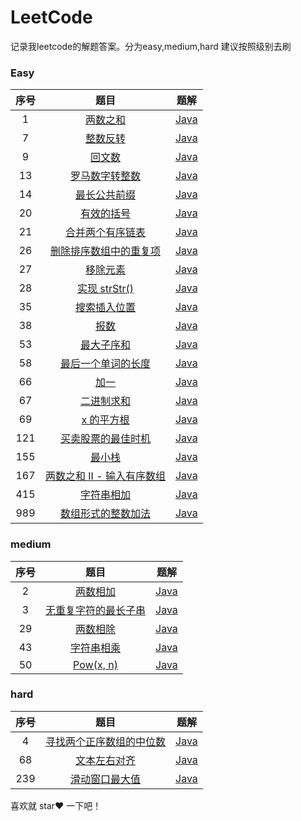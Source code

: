 # LeetCode
记录我leetcode的解题答案。分为easy,medium,hard 建议按照级别去刷

### Easy

序号|题目|题解
:-:|:-:|:-:
1|[两数之和](https://leetcode-cn.com/problems/two-sum/)|[Java](https://github.com/ChengQian505/LeetCode/blob/master/src/cq/leetcode/answer/esay/No1.java)
7|[整数反转](https://leetcode-cn.com/problems/reverse-integer/)|[Java](https://github.com/ChengQian505/LeetCode/blob/master/src/cq/leetcode/answer/esay/No7.java)
9|[回文数](https://leetcode-cn.com/problems/palindrome-number/)|[Java](https://github.com/ChengQian505/LeetCode/blob/master/src/cq/leetcode/answer/esay/No9.java)
13|[罗马数字转整数](https://leetcode-cn.com/problems/roman-to-integer/)|[Java](https://github.com/ChengQian505/LeetCode/blob/master/src/cq/leetcode/answer/esay/No13.java)
14|[最长公共前缀](https://leetcode-cn.com/problems/longest-common-prefix/)|[Java](https://github.com/ChengQian505/LeetCode/blob/master/src/cq/leetcode/answer/esay/No14.java)
20|[有效的括号](https://leetcode-cn.com/problems/valid-parentheses/)|[Java](https://github.com/ChengQian505/LeetCode/blob/master/src/cq/leetcode/answer/esay/No20.java)
21|[合并两个有序链表](https://leetcode-cn.com/problems/merge-two-sorted-lists/)|[Java](https://github.com/ChengQian505/LeetCode/blob/master/src/cq/leetcode/answer/esay/No21.java)
26|[删除排序数组中的重复项](https://leetcode-cn.com/problems/remove-duplicates-from-sorted-array/)|[Java](https://github.com/ChengQian505/LeetCode/blob/master/src/cq/leetcode/answer/esay/No26.java)
27|[移除元素](https://leetcode-cn.com/problems/remove-element/)|[Java](https://github.com/ChengQian505/LeetCode/blob/master/src/cq/leetcode/answer/esay/No27.java)
28|[实现 strStr()](https://leetcode-cn.com/problems/implement-strstr/)|[Java](https://github.com/ChengQian505/LeetCode/blob/master/src/cq/leetcode/answer/esay/No28.java)
35|[搜索插入位置](https://leetcode-cn.com/problems/search-insert-position/)|[Java](https://github.com/ChengQian505/LeetCode/blob/master/src/cq/leetcode/answer/esay/No35.java)
38|[报数](https://leetcode-cn.com/problems/count-and-say/)|[Java](https://github.com/ChengQian505/LeetCode/blob/master/src/cq/leetcode/answer/esay/No38.java)
53|[最大子序和](https://leetcode-cn.com/problems/maximum-subarray/)|[Java](https://github.com/ChengQian505/LeetCode/blob/master/src/cq/leetcode/answer/esay/No53.java)
58|[最后一个单词的长度](https://leetcode-cn.com/problems/length-of-last-word/)|[Java](https://github.com/ChengQian505/LeetCode/blob/master/src/cq/leetcode/answer/esay/No58.java)
66|[加一](https://leetcode-cn.com/problems/plus-one/)|[Java](https://github.com/ChengQian505/LeetCode/blob/master/src/cq/leetcode/answer/esay/No66.java)
67|[二进制求和](https://leetcode-cn.com/problems/add-binary/)|[Java](https://github.com/ChengQian505/LeetCode/blob/master/src/cq/leetcode/answer/esay/No67.java)
69|[x 的平方根](https://leetcode-cn.com/problems/sqrtx/)|[Java](https://github.com/ChengQian505/LeetCode/blob/master/src/cq/leetcode/answer/esay/No69.java)
121|[买卖股票的最佳时机](https://leetcode-cn.com/problems/best-time-to-buy-and-sell-stock/)|[Java](https://github.com/ChengQian505/LeetCode/blob/master/src/cq/leetcode/answer/esay/No121.java)
155|[最小栈](https://leetcode-cn.com/problems/min-stack/)|[Java](https://github.com/ChengQian505/LeetCode/blob/master/src/cq/leetcode/answer/esay/No155.java)
167|[两数之和 II - 输入有序数组](https://leetcode-cn.com/problems/two-sum-ii-input-array-is-sorted/)|[Java](https://github.com/ChengQian505/LeetCode/blob/master/src/cq/leetcode/answer/esay/No167.java)
415|[字符串相加](https://leetcode-cn.com/problems/add-strings/)|[Java](https://github.com/ChengQian505/LeetCode/blob/master/src/cq/leetcode/answer/esay/No415.java)
989|[数组形式的整数加法](https://leetcode-cn.com/problems/add-to-array-form-of-integer/)|[Java](https://github.com/ChengQian505/LeetCode/blob/master/src/cq/leetcode/answer/esay/No989.java)

### medium

序号|题目|题解
:-:|:-:|:-:
2|[两数相加](https://leetcode-cn.com/problems/add-two-numbers/)|[Java](https://github.com/ChengQian505/LeetCode/blob/master/src/cq/leetcode/answer/medium/No2.java)
3|[无重复字符的最长子串](https://leetcode-cn.com/problems/longest-substring-without-repeating-characters/)|[Java](https://github.com/ChengQian505/LeetCode/blob/master/src/cq/leetcode/answer/medium/No3.java)
29|[两数相除](https://leetcode-cn.com/problems/divide-two-integers/)|[Java](https://github.com/ChengQian505/LeetCode/blob/master/src/cq/leetcode/answer/medium/No29.java)
43|[字符串相乘](https://leetcode-cn.com/problems/multiply-strings/)|[Java](https://github.com/ChengQian505/LeetCode/blob/master/src/cq/leetcode/answer/medium/No43.java)
50|[Pow(x, n)](https://leetcode-cn.com/problems/powx-n/)|[Java](https://github.com/ChengQian505/LeetCode/blob/master/src/cq/leetcode/answer/medium/No50.java)

### hard

序号|题目|题解
:-:|:-:|:-:
4|[寻找两个正序数组的中位数](https://leetcode-cn.com/problems/median-of-two-sorted-arrays/)|[Java](https://github.com/ChengQian505/LeetCode/blob/master/src/cq/leetcode/answer/hard/No4.java)
68|[文本左右对齐](https://leetcode-cn.com/problems/text-justification/)|[Java](https://github.com/ChengQian505/LeetCode/blob/master/src/cq/leetcode/answer/hard/No68.java)
239|[滑动窗口最大值](https://leetcode-cn.com/problems/sliding-window-maximum/)|[Java](https://github.com/ChengQian505/LeetCode/blob/master/src/cq/leetcode/answer/hard/No239.java)



喜欢就 star❤️ 一下吧！
